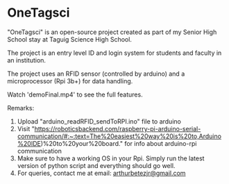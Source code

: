 # OneTagsci
"OneTagsci" is an open-source project created as part of my Senior High School stay at Taguig Science High School. 

The project is an entry level ID and login system for students and faculty in an institution. 

The project uses an RFID sensor (controlled by arduino) and a microprocessor (Rpi 3b+) for data handling. 

Watch 'demoFinal.mp4' to see the full features.

Remarks:
  1. Upload "arduino_readRFID_sendToRPI.ino" file to arduino
  2. Visit "https://roboticsbackend.com/raspberry-pi-arduino-serial-communication/#:~:text=The%20easiest%20way%20is%20to,Arduino%20IDE)%20to%20your%20board." 
      for info about arduino-rpi communication
  3. Make sure to have a working OS in your Rpi. Simply run the latest version of python script and everything should go well.
  4. For queries, contact me at email: arthurbetezjr@gmail.com
  

